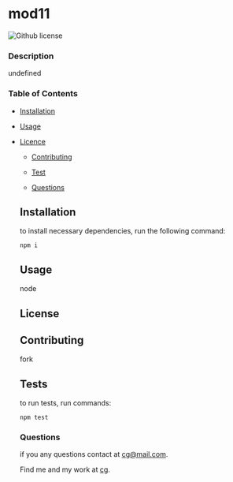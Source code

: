 # mod11

  ![Github license](https://img.shield.io./badge/licence-MIT-blue.svg)

  ### Description 

  undefined

  ### Table of Contents

  * [Installation](#installation)

  * [Usage](#usage)

  
* [Licence](#license)


  * [Contributing](#contributing)

  * [Test](#tests)

  * [Questions](#questions)

  ## Installation

  to install necessary dependencies, run the following command:

  ```
  npm i
  ```

  ## Usage

  node

  ## License

  ## Contributing

  fork

  ## Tests

  to run tests, run commands:

  ```
  npm test
  ```

  ### Questions

  if you any questions contact at cg@mail.com.

  Find me and my work at [cg](http://github.com/cg).










